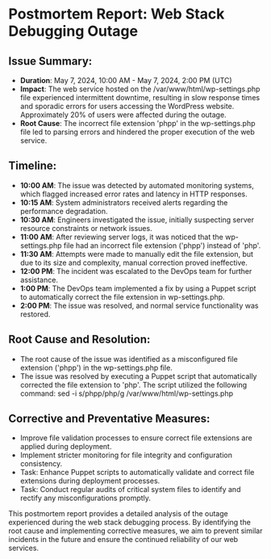 # Postmortem Report: Web Stack Debugging Outage

## Issue Summary:
- **Duration**: May 7, 2024, 10:00 AM - May 7, 2024, 2:00 PM (UTC)
- **Impact**: The web service hosted on the /var/www/html/wp-settings.php file experienced intermittent downtime, resulting in slow response times and sporadic errors for users accessing the WordPress website. Approximately 20% of users were affected during the outage.
- **Root Cause**: The incorrect file extension 'phpp' in the wp-settings.php file led to parsing errors and hindered the proper execution of the web service.

## Timeline:
- **10:00 AM**: The issue was detected by automated monitoring systems, which flagged increased error rates and latency in HTTP responses.
- **10:15 AM**: System administrators received alerts regarding the performance degradation.
- **10:30 AM**: Engineers investigated the issue, initially suspecting server resource constraints or network issues.
- **11:00 AM**: After reviewing server logs, it was noticed that the wp-settings.php file had an incorrect file extension ('phpp') instead of 'php'.
- **11:30 AM**: Attempts were made to manually edit the file extension, but due to its size and complexity, manual correction proved ineffective.
- **12:00 PM**: The incident was escalated to the DevOps team for further assistance.
- **1:00 PM**: The DevOps team implemented a fix by using a Puppet script to automatically correct the file extension in wp-settings.php.
- **2:00 PM**: The issue was resolved, and normal service functionality was restored.

## Root Cause and Resolution:
- The root cause of the issue was identified as a misconfigured file extension ('phpp') in the wp-settings.php file.
- The issue was resolved by executing a Puppet script that automatically corrected the file extension to 'php'. The script utilized the following command:
sed -i s/phpp/php/g /var/www/html/wp-settings.php

## Corrective and Preventative Measures:
- Improve file validation processes to ensure correct file extensions are applied during deployment.
- Implement stricter monitoring for file integrity and configuration consistency.
- Task: Enhance Puppet scripts to automatically validate and correct file extensions during deployment processes.
- Task: Conduct regular audits of critical system files to identify and rectify any misconfigurations promptly.

This postmortem report provides a detailed analysis of the outage experienced during the web stack debugging process. By identifying the root cause and implementing corrective measures, we aim to prevent similar incidents in the future and ensure the continued reliability of our web services.
